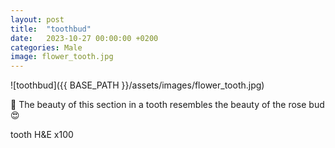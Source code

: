 ```yaml
---
layout: post
title:  "toothbud"
date:   2023-10-27 00:00:00 +0200
categories: Male
image: flower_tooth.jpg
---
```


![toothbud]({{ BASE_PATH }}/assets/images/flower_tooth.jpg)

 🔬
 The beauty of this section in a tooth resembles the beauty of the rose bud 😍

tooth H&E x100
